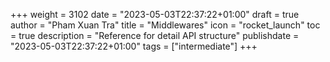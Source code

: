 +++
weight = 3102
date = "2023-05-03T22:37:22+01:00"
draft = true
author = "Pham Xuan Tra"
title = "Middlewares"
icon = "rocket_launch"
toc = true
description = "Reference for detail API structure"
publishdate = "2023-05-03T22:37:22+01:00"
tags = ["intermediate"]
+++
